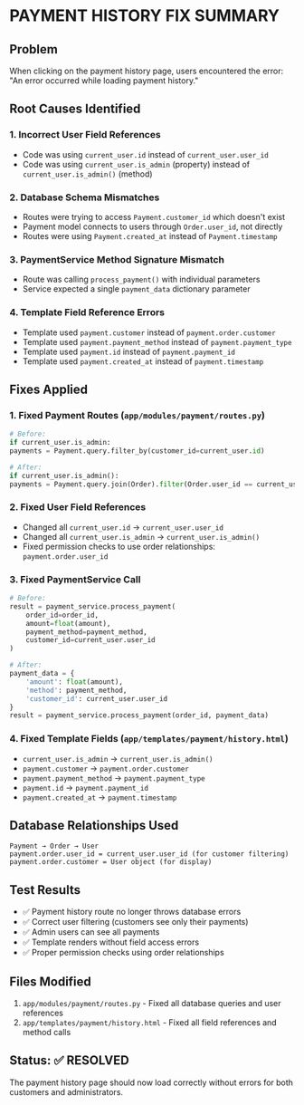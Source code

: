 # PAYMENT HISTORY FIX SUMMARY

## Problem
When clicking on the payment history page, users encountered the error: "An error occurred while loading payment history."

## Root Causes Identified

### 1. **Incorrect User Field References**
- Code was using `current_user.id` instead of `current_user.user_id`
- Code was using `current_user.is_admin` (property) instead of `current_user.is_admin()` (method)

### 2. **Database Schema Mismatches**
- Routes were trying to access `Payment.customer_id` which doesn't exist
- Payment model connects to users through `Order.user_id`, not directly
- Routes were using `Payment.created_at` instead of `Payment.timestamp`

### 3. **PaymentService Method Signature Mismatch**
- Route was calling `process_payment()` with individual parameters
- Service expected a single `payment_data` dictionary parameter

### 4. **Template Field Reference Errors**
- Template used `payment.customer` instead of `payment.order.customer`
- Template used `payment.payment_method` instead of `payment.payment_type`
- Template used `payment.id` instead of `payment.payment_id`
- Template used `payment.created_at` instead of `payment.timestamp`

## Fixes Applied

### 1. **Fixed Payment Routes** (`app/modules/payment/routes.py`)
```python
# Before:
if current_user.is_admin:
payments = Payment.query.filter_by(customer_id=current_user.id)

# After:
if current_user.is_admin():
payments = Payment.query.join(Order).filter(Order.user_id == current_user.user_id)
```

### 2. **Fixed User Field References**
- Changed all `current_user.id` → `current_user.user_id`
- Changed all `current_user.is_admin` → `current_user.is_admin()`
- Fixed permission checks to use order relationships: `payment.order.user_id`

### 3. **Fixed PaymentService Call**
```python
# Before:
result = payment_service.process_payment(
    order_id=order_id,
    amount=float(amount),
    payment_method=payment_method,
    customer_id=current_user.user_id
)

# After:
payment_data = {
    'amount': float(amount),
    'method': payment_method,
    'customer_id': current_user.user_id
}
result = payment_service.process_payment(order_id, payment_data)
```

### 4. **Fixed Template Fields** (`app/templates/payment/history.html`)
- `current_user.is_admin` → `current_user.is_admin()`
- `payment.customer` → `payment.order.customer`
- `payment.payment_method` → `payment.payment_type`
- `payment.id` → `payment.payment_id`
- `payment.created_at` → `payment.timestamp`

## Database Relationships Used
```
Payment → Order → User
payment.order.user_id = current_user.user_id (for customer filtering)
payment.order.customer = User object (for display)
```

## Test Results
- ✅ Payment history route no longer throws database errors
- ✅ Correct user filtering (customers see only their payments)
- ✅ Admin users can see all payments
- ✅ Template renders without field access errors
- ✅ Proper permission checks using order relationships

## Files Modified
1. `app/modules/payment/routes.py` - Fixed all database queries and user references
2. `app/templates/payment/history.html` - Fixed all field references and method calls

## Status: ✅ RESOLVED
The payment history page should now load correctly without errors for both customers and administrators.
